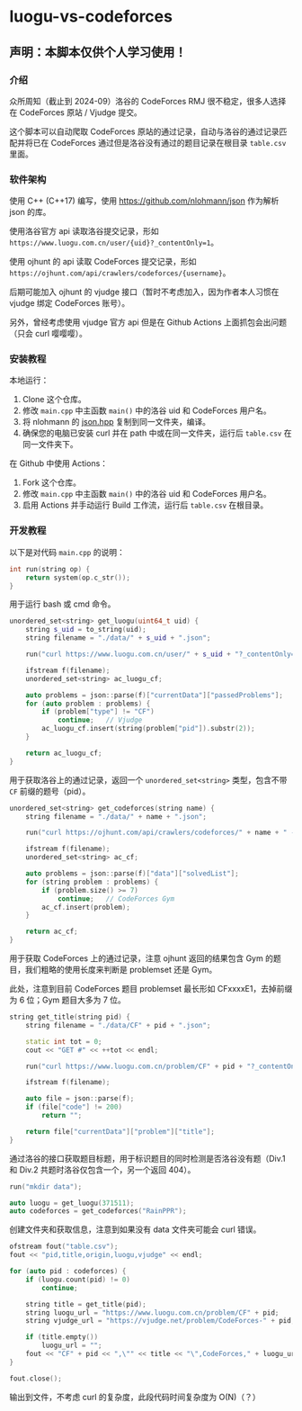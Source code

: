 # luogu-vs-codeforces
 
## 声明：本脚本仅供个人学习使用！

### 介绍

众所周知（截止到 2024-09）洛谷的 CodeForces RMJ 很不稳定，很多人选择在 CodeForces 原站 / Vjudge 提交。

这个脚本可以自动爬取 CodeForces 原站的通过记录，自动与洛谷的通过记录匹配并将已在 CodeForces 通过但是洛谷没有通过的题目记录在根目录 `table.csv` 里面。

### 软件架构

使用 C++ (C++17) 编写，使用 <https://github.com/nlohmann/json> 作为解析 json 的库。

使用洛谷官方 api 读取洛谷提交记录，形如 `https://www.luogu.com.cn/user/{uid}?_contentOnly=1`。

使用 ojhunt 的 api 读取 CodeForces 提交记录，形如 `https://ojhunt.com/api/crawlers/codeforces/{username}`。

后期可能加入 ojhunt 的 vjudge 接口（暂时不考虑加入，因为作者本人习惯在 vjudge 绑定 CodeForces 账号）。

另外，曾经考虑使用 vjudge 官方 api 但是在 Github Actions 上面抓包会出问题（只会 curl 嘤嘤嘤）。

### 安装教程

本地运行：

1.  Clone 这个仓库。
2.  修改 `main.cpp` 中主函数 `main()` 中的洛谷 uid 和 CodeForces 用户名。
3.  将 nlohmann 的 [json.hpp](https://ghp.ci/https://github.com/nlohmann/json/releases/download/v3.11.3/json.hpp) 复制到同一文件夹，编译。
4.  确保您的电脑已安装 curl 并在 path 中或在同一文件夹，运行后 `table.csv` 在同一文件夹下。

在 Github 中使用 Actions：

1.  Fork 这个仓库。
2.  修改 `main.cpp` 中主函数 `main()` 中的洛谷 uid 和 CodeForces 用户名。
4.  启用 Actions 并手动运行 Build 工作流，运行后 `table.csv` 在根目录。

### 开发教程

以下是对代码 `main.cpp` 的说明：

```cpp
int run(string op) {
	return system(op.c_str());
}
```

用于运行 bash 或 cmd 命令。

```cpp
unordered_set<string> get_luogu(uint64_t uid) {
	string s_uid = to_string(uid);
	string filename = "./data/" + s_uid + ".json";

	run("curl https://www.luogu.com.cn/user/" + s_uid + "?_contentOnly=1 -o " + filename);

	ifstream f(filename);
	unordered_set<string> ac_luogu_cf;

	auto problems = json::parse(f)["currentData"]["passedProblems"];
	for (auto problem : problems) {
		if (problem["type"] != "CF")
			continue;	// Vjudge
		ac_luogu_cf.insert(string(problem["pid"]).substr(2));
	}

	return ac_luogu_cf;
}
```

用于获取洛谷上的通过记录，返回一个 `unordered_set<string>` 类型，包含不带 `CF` 前缀的题号（pid）。

```cpp
unordered_set<string> get_codeforces(string name) {
	string filename = "./data/" + name + ".json";

	run("curl https://ojhunt.com/api/crawlers/codeforces/" + name + " -o " + filename);

	ifstream f(filename);
	unordered_set<string> ac_cf;

	auto problems = json::parse(f)["data"]["solvedList"];
	for (string problem : problems) {
		if (problem.size() >= 7)
			continue;	// CodeForces Gym
		ac_cf.insert(problem);
	}

	return ac_cf;
}
```

用于获取 CodeForces 上的通过记录，注意 ojhunt 返回的结果包含 Gym 的题目，我们粗略的使用长度来判断是 problemset 还是 Gym。

此处，注意到目前 CodeForces 题目 problemset 最长形如 CFxxxxE1，去掉前缀为 6 位；Gym 题目大多为 7 位。

```cpp
string get_title(string pid) {
	string filename = "./data/CF" + pid + ".json";

	static int tot = 0;
	cout << "GET #" << ++tot << endl;

	run("curl https://www.luogu.com.cn/problem/CF" + pid + "?_contentOnly=1 -s -o " + filename);

	ifstream f(filename);

	auto file = json::parse(f);
	if (file["code"] != 200)
		return "";

	return file["currentData"]["problem"]["title"];
}
```

通过洛谷的接口获取题目标题，用于标识题目的同时检测是否洛谷没有题（Div.1 和 Div.2 共题时洛谷仅包含一个，另一个返回 404）。

```cpp
run("mkdir data");

auto luogu = get_luogu(371511);
auto codeforces = get_codeforces("RainPPR");
```

创建文件夹和获取信息，注意到如果没有 data 文件夹可能会 curl 错误。

```cpp
ofstream fout("table.csv");
fout << "pid,title,origin,luogu,vjudge" << endl;

for (auto pid : codeforces) {
	if (luogu.count(pid) != 0)
		continue;

	string title = get_title(pid);
	string luogu_url = "https://www.luogu.com.cn/problem/CF" + pid;
	string vjudge_url = "https://vjudge.net/problem/CodeForces-" + pid;

	if (title.empty())
		luogu_url = "";
	fout << "CF" + pid << ",\"" << title << "\",CodeForces," + luogu_url + "," + vjudge_url << endl;
}

fout.close();
```

输出到文件，不考虑 curl 的复杂度，此段代码时间复杂度为 O(N)（？）
